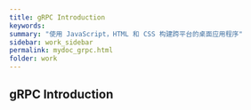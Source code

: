 ```yaml
---
title: gRPC Introduction
keywords:
summary: "使用 JavaScript，HTML 和 CSS 构建跨平台的桌面应用程序"
sidebar: work_sidebar
permalink: mydoc_grpc.html
folder: work
---
```


## gRPC Introduction
